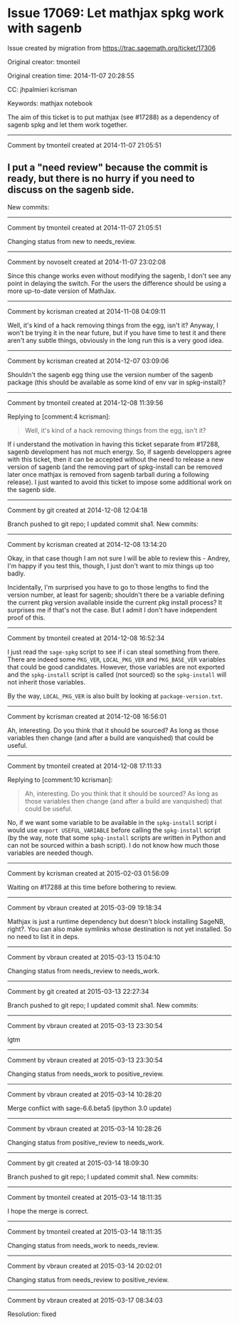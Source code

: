 # Issue 17069: Let mathjax spkg work with sagenb

Issue created by migration from https://trac.sagemath.org/ticket/17306

Original creator: tmonteil

Original creation time: 2014-11-07 20:28:55

CC:  jhpalmieri kcrisman

Keywords: mathjax notebook

The aim of this ticket is to put mathjax (see #17288) as a dependency of sagenb spkg and let them work together.



---

Comment by tmonteil created at 2014-11-07 21:05:51

I put a "need review" because the commit is ready, but there is no hurry if you need to discuss on the sagenb side.
----
New commits:


---

Comment by tmonteil created at 2014-11-07 21:05:51

Changing status from new to needs_review.


---

Comment by novoselt created at 2014-11-07 23:02:08

Since this change works even without modifying the sagenb, I don't see any point in delaying the switch. For the users the difference should be using a more up-to-date version of MathJax.


---

Comment by kcrisman created at 2014-11-08 04:09:11

Well, it's kind of a hack removing things from the egg, isn't it?  Anyway, I won't be trying it in the near future, but if you have time to test it and there aren't any subtle things, obviously in the long run this is a very good idea.


---

Comment by kcrisman created at 2014-12-07 03:09:06

Shouldn't the sagenb egg thing use the version number of the sagenb package (this should be available as some kind of env var in spkg-install)?


---

Comment by tmonteil created at 2014-12-08 11:39:56

Replying to [comment:4 kcrisman]:
> Well, it's kind of a hack removing things from the egg, isn't it?

If i understand the motivation in having this ticket separate from #17288, sagenb development has not much energy. So, if sagenb developpers agree with this ticket, then it can be accepted without the need to release a new version of sagenb (and the removing part of spkg-install can be removed later once mathjax is removed from sagenb tarball during a following release). I just wanted to avoid this ticket to impose some additional work on the sagenb side.


---

Comment by git created at 2014-12-08 12:04:18

Branch pushed to git repo; I updated commit sha1. New commits:


---

Comment by kcrisman created at 2014-12-08 13:14:20

Okay, in that case though I am not sure I will be able to review this - Andrey, I'm happy if you test this, though, I just don't want to mix things up too badly.

Incidentally, I'm surprised you have to go to those lengths to find the version number, at least for sagenb; shouldn't there be a variable defining the current pkg version available inside the current pkg install process?  It surprises me if that's not the case.  But I admit I don't have independent proof of this.


---

Comment by tmonteil created at 2014-12-08 16:52:34

I just read the `sage-spkg` script to see if i can steal something from there. There are indeed some `PKG_VER`, `LOCAL_PKG_VER` and `PKG_BASE_VER` variables that could be good candidates. However, those variables are not exported and the `spkg-install` script is called (not sourced) so the `spkg-install` will not inherit those variables.

By the way, `LOCAL_PKG_VER` is also built by looking at `package-version.txt`.


---

Comment by kcrisman created at 2014-12-08 16:56:01

Ah, interesting.  Do you think that it should be sourced?  As long as those variables then change (and after a build are vanquished) that could be useful.


---

Comment by tmonteil created at 2014-12-08 17:11:33

Replying to [comment:10 kcrisman]:
> Ah, interesting.  Do you think that it should be sourced?  As long as those variables then change (and after a build are vanquished) that could be useful.

No, if we want some variable to be available in the `spkg-install` script i would use `export USEFUL_VARIABLE` before calling the `spkg-install` script (by the way, note that some `spkg-install` scripts are written in Python and can not be sourced within a bash script). I do not know how much those variables are needed though.


---

Comment by kcrisman created at 2015-02-03 01:56:09

Waiting on #17288 at this time before bothering to review.


---

Comment by vbraun created at 2015-03-09 19:18:34

Mathjax is just a runtime dependency but doesn't block installing SageNB, right?. You can also make symlinks whose destination is not yet installed. So no need to list it in deps.


---

Comment by vbraun created at 2015-03-13 15:04:10

Changing status from needs_review to needs_work.


---

Comment by git created at 2015-03-13 22:27:34

Branch pushed to git repo; I updated commit sha1. New commits:


---

Comment by vbraun created at 2015-03-13 23:30:54

lgtm


---

Comment by vbraun created at 2015-03-13 23:30:54

Changing status from needs_work to positive_review.


---

Comment by vbraun created at 2015-03-14 10:28:20

Merge conflict with sage-6.6.beta5  (ipython 3.0 update)


---

Comment by vbraun created at 2015-03-14 10:28:26

Changing status from positive_review to needs_work.


---

Comment by git created at 2015-03-14 18:09:30

Branch pushed to git repo; I updated commit sha1. New commits:


---

Comment by tmonteil created at 2015-03-14 18:11:35

I hope the merge is correct.


---

Comment by tmonteil created at 2015-03-14 18:11:35

Changing status from needs_work to needs_review.


---

Comment by vbraun created at 2015-03-14 20:02:01

Changing status from needs_review to positive_review.


---

Comment by vbraun created at 2015-03-17 08:34:03

Resolution: fixed

